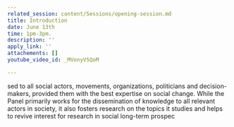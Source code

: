 ```yaml
---
related_session: content/Sessions/opening-session.md
title: Introduction
date: June 13th
time: 1pm-3pm.
description: ''
apply_link: ''
attachements: []
youtube_video_id: _MVonyVSQoM

---
```

sed to all social actors, movements, organizations, politicians and decision-makers, provided them with the best expertise on social change. While the Panel primarily works for the dissemination of knowledge to all relevant actors in society, it also fosters research on the topics it studies and helps to revive interest for research in social long-term prospec